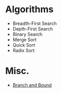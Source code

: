 # Algorithms

- Breadth-First Search
- Depth-First Search
- Binary Search
- Merge Sort
- Quick Sort
- Radix Sort

# Misc.

- [Branch and Bound](https://en.wikipedia.org/wiki/Branch_and_bound)

